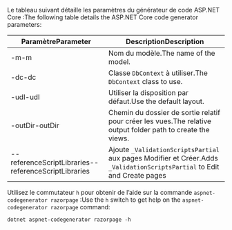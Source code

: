 <span data-ttu-id="cc78d-101">Le tableau suivant détaille les paramètres du générateur de code ASP.NET Core :</span><span class="sxs-lookup"><span data-stu-id="cc78d-101">The following table details the ASP.NET Core code generator parameters:</span></span>

| <span data-ttu-id="cc78d-102">Paramètre</span><span class="sxs-lookup"><span data-stu-id="cc78d-102">Parameter</span></span>               | <span data-ttu-id="cc78d-103">Description</span><span class="sxs-lookup"><span data-stu-id="cc78d-103">Description</span></span>|
| ----------------- | ------------ |
| <span data-ttu-id="cc78d-104">-m</span><span class="sxs-lookup"><span data-stu-id="cc78d-104">-m</span></span>  | <span data-ttu-id="cc78d-105">Nom du modèle.</span><span class="sxs-lookup"><span data-stu-id="cc78d-105">The name of the model.</span></span> |
| <span data-ttu-id="cc78d-106">-dc</span><span class="sxs-lookup"><span data-stu-id="cc78d-106">-dc</span></span>  | <span data-ttu-id="cc78d-107">Classe `DbContext` à utiliser.</span><span class="sxs-lookup"><span data-stu-id="cc78d-107">The `DbContext` class to use.</span></span> |
| <span data-ttu-id="cc78d-108">-udl</span><span class="sxs-lookup"><span data-stu-id="cc78d-108">-udl</span></span> | <span data-ttu-id="cc78d-109">Utiliser la disposition par défaut.</span><span class="sxs-lookup"><span data-stu-id="cc78d-109">Use the default layout.</span></span> |
| <span data-ttu-id="cc78d-110">-outDir</span><span class="sxs-lookup"><span data-stu-id="cc78d-110">-outDir</span></span> | <span data-ttu-id="cc78d-111">Chemin du dossier de sortie relatif pour créer les vues.</span><span class="sxs-lookup"><span data-stu-id="cc78d-111">The relative output folder path to create the views.</span></span> |
| <span data-ttu-id="cc78d-112">--referenceScriptLibraries</span><span class="sxs-lookup"><span data-stu-id="cc78d-112">--referenceScriptLibraries</span></span> | <span data-ttu-id="cc78d-113">Ajoute `_ValidationScriptsPartial` aux pages Modifier et Créer.</span><span class="sxs-lookup"><span data-stu-id="cc78d-113">Adds `_ValidationScriptsPartial` to Edit and Create pages</span></span> |

<span data-ttu-id="cc78d-114">Utilisez le commutateur `h` pour obtenir de l’aide sur la commande `aspnet-codegenerator razorpage` :</span><span class="sxs-lookup"><span data-stu-id="cc78d-114">Use the `h` switch to get help on the `aspnet-codegenerator razorpage` command:</span></span>

```console
dotnet aspnet-codegenerator razorpage -h
```

